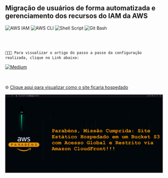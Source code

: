 ## Migração de usuários de forma automatizada e gerenciamento dos recursos do IAM da AWS

![AWS IAM](https://img.shields.io/badge/AWS%20IAM-FF9900?style=for-the-badge&logo=amazon-aws&logoColor=white)
![AWS CLI](https://img.shields.io/badge/AWS%20CLI-4A90E2?style=for-the-badge&logo=amazon-aws&logoColor=white)
![Shell Script](https://img.shields.io/badge/Shell%20Script-121011?style=for-the-badge&logo=gnu-bash&logoColor=white)
![Git Bash](https://img.shields.io/badge/Git%20Bash-F05032?style=for-the-badge&logo=git&logoColor=white)

<br>
<br>

```
👨🏻‍💻 Para visualizar o artigo do passo a passo da configuração realizada, clique no Link abaixo:

```
<a href="/" target="_blank">
  <img src="https://img.shields.io/badge/Medium-12100E?style=for-the-badge&logo=medium&logoColor=white" alt="Medium">
</a>

<br>
<br>
<br>


🌐 [Clique aqui para visualizar como o site ficaria hospedado]([https://medium.com/@diegonery465/migra%C3%A7%C3%A3o-de-usu%C3%A1rios-de-forma-automatizada-e-gerenciamento-dos-recursos-do-iam-identity-and-access-d98cccddfd81])<br>

<img src="https://github.com/diegonery465/AWS-Projects/blob/main/SiteHospedado.png"/>

